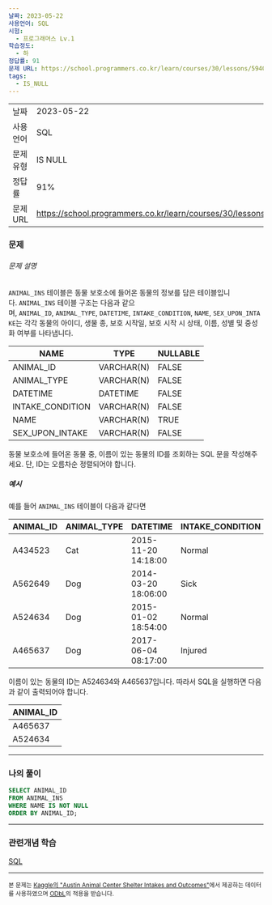 ```yaml
---
날짜: 2023-05-22
사용언어: SQL
시험:
  - 프로그래머스 Lv.1
학습정도:
  - 하
정답률: 91
문제 URL: https://school.programmers.co.kr/learn/courses/30/lessons/59407
tags:
  - IS_NULL
---
```

|           |                                                                 |
| --------- | --------------------------------------------------------------- |
| 날짜      | 2023-05-22                                                      |
| 사용 언어 | SQL                                                             |
| 문제 유형 | IS NULL                                                         |
| 정답률    | 91%                                                             |
| 문제 URL  | https://school.programmers.co.kr/learn/courses/30/lessons/59407 |

### 문제
###### 문제 설명

`ANIMAL_INS` 테이블은 동물 보호소에 들어온 동물의 정보를 담은 테이블입니다. `ANIMAL_INS` 테이블 구조는 다음과 같으며, `ANIMAL_ID`, `ANIMAL_TYPE`, `DATETIME`, `INTAKE_CONDITION`, `NAME`, `SEX_UPON_INTAKE`는 각각 동물의 아이디, 생물 종, 보호 시작일, 보호 시작 시 상태, 이름, 성별 및 중성화 여부를 나타냅니다.

|NAME|TYPE|NULLABLE|
|---|---|---|
|ANIMAL_ID|VARCHAR(N)|FALSE|
|ANIMAL_TYPE|VARCHAR(N)|FALSE|
|DATETIME|DATETIME|FALSE|
|INTAKE_CONDITION|VARCHAR(N)|FALSE|
|NAME|VARCHAR(N)|TRUE|
|SEX_UPON_INTAKE|VARCHAR(N)|FALSE|

동물 보호소에 들어온 동물 중, 이름이 있는 동물의 ID를 조회하는 SQL 문을 작성해주세요. 단, ID는 오름차순 정렬되어야 합니다.

##### 예시

예를 들어 `ANIMAL_INS` 테이블이 다음과 같다면

|ANIMAL_ID|ANIMAL_TYPE|DATETIME|INTAKE_CONDITION|NAME|SEX_UPON_INTAKE|
|---|---|---|---|---|---|
|A434523|Cat|2015-11-20 14:18:00|Normal|NULL|Spayed Female|
|A562649|Dog|2014-03-20 18:06:00|Sick|NULL|Spayed Female|
|A524634|Dog|2015-01-02 18:54:00|Normal|*Belle|Intact Female|
|A465637|Dog|2017-06-04 08:17:00|Injured|*Commander|Neutered Male|

이름이 있는 동물의 ID는 A524634와 A465637입니다. 따라서 SQL을 실행하면 다음과 같이 출력되어야 합니다.

|ANIMAL_ID|
|---|
|A465637|
|A524634|

---

### 나의 풀이

```SQL
SELECT ANIMAL_ID
FROM ANIMAL_INS
WHERE NAME IS NOT NULL
ORDER BY ANIMAL_ID;
```

---
### 관련개념 학습

[SQL](Summary/DB/SQL.md)

---
<small>본 문제는 [Kaggle의 "Austin Animal Center Shelter Intakes and Outcomes"](https://www.kaggle.com/aaronschlegel/austin-animal-center-shelter-intakes-and-outcomes)에서 제공하는 데이터를 사용하였으며 [ODbL](https://opendatacommons.org/licenses/odbl/1.0/)의 적용을 받습니다.</small>